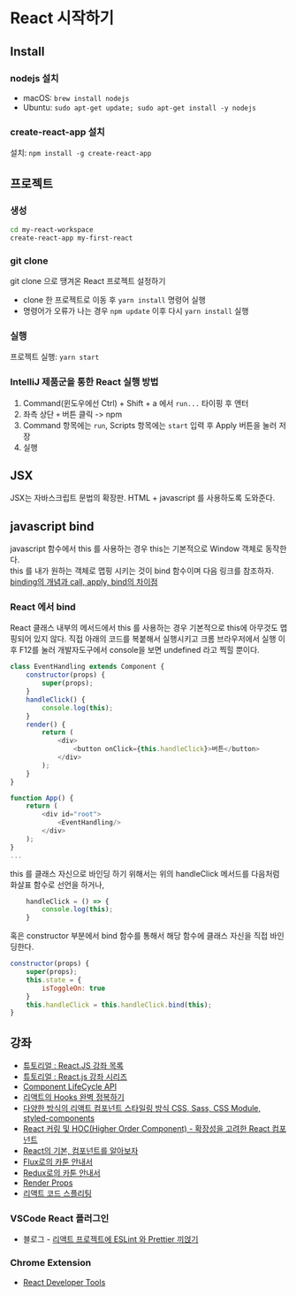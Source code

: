 # React 시작하기

## Install
### nodejs 설치
* macOS: `brew install nodejs`
* Ubuntu: `sudo apt-get update; sudo apt-get install -y nodejs`

### create-react-app 설치
설치: `npm install -g create-react-app`

## 프로젝트
### 생성
``` bash
cd my-react-workspace
create-react-app my-first-react
```

### git clone 
git clone 으로 땡겨온 React 프로젝트 설정하기
* clone 한 프로젝트로 이동 후 `yarn install` 명령어 실행
* 명령어가 오류가 나는 경우 `npm update` 이후 다시 `yarn install` 실행

### 실행
프로젝트 실행: `yarn start`

### IntelliJ 제품군을 통한 React 실행 방법
1. Command(윈도우에선 Ctrl) + Shift + a 에서 `run...` 타이핑 후 앤터
2. 좌측 상단 `+` 버튼 클릭 -> npm 
3. Command 항목에는 `run`, Scripts 항목에는 `start` 입력 후 Apply 버튼을 눌러 저장
4. 실행  

## JSX
JSX는 자바스크립트 문법의 확장판. HTML + javascript 를 사용하도록 도와준다.

## javascript bind
javascript 함수에서 this 를 사용하는 경우 this는 기본적으로 Window 객체로 동작한다.   
this 를 내가 원하는 객체로 맵핑 시키는 것이 bind 함수이며 다음 링크를 참조하자. 
[binding의 개념과 call, apply, bind의 차이점](https://wooooooak.github.io/javascript/2018/12/08/call,apply,bind/)

### React 에서 bind
React 클래스 내부의 메서드에서 this 를 사용하는 경우 기본적으로 this에 아무것도 맵핑되어 있지 않다.
직접 아래의 코드를 복붙해서 실행시키고 크롬 브라우저에서 실행 이후 F12를 눌러 개발자도구에서 console을 보면 undefined 라고 찍힐 뿐이다.
```javascript
class EventHandling extends Component {
    constructor(props) {
        super(props);
    }
    handleClick() {
        console.log(this);
    }
    render() {
        return (
            <div>
                <button onClick={this.handleClick}>버튼</button>
            </div>
        );
    }
}

function App() {
    return (
        <div id="root">
            <EventHandling/>
        </div>
    );
}
...
``` 
this 를 클래스 자신으로 바인딩 하기 위해서는 위의 handleClick 메서드를 다음처럼 화살표 함수로 선언을 하거나,
```javascript
    handleClick = () => {
        console.log(this);
    }
```
혹은 constructor 부분에서 bind 함수를 통해서 해당 함수에 클래스 자신을 직접 바인딩한다.
```javascript
constructor(props) {
    super(props);
    this.state = {
        isToggleOn: true
    }
    this.handleClick = this.handleClick.bind(this);
}
```

## 강좌
* [튜토리얼 : React.JS 강좌 목록](https://velopert.com/reactjs-tutorials)
* [튜토리얼 : React.js 강좌 시리즈](https://www.youtube.com/watch?v=GEoNiUcVwjE&list=PL9FpF_z-xR_GMujql3S_XGV2SpdfDBkeC&index=1)
* [Component LifeCycle API](https://github.com/JuJin1324/React-demos/wiki/Component-LifeCycle-API)
* [리액트의 Hooks 완벽 정복하기](https://velog.io/@velopert/react-hooks)
* [다양한 방식의 리액트 컴포넌트 스타일링 방식 CSS, Sass, CSS Module, styled-components](https://velog.io/@velopert/react-component-styling)
* [React 커링 및 HOC(Higher Order Component) - 확장성을 고려한 React 컴포넌트](https://velog.io/@kyusung/%EB%A6%AC%EC%95%A1%ED%8A%B8-%EA%B5%90%EA%B3%BC%EC%84%9C-%ED%99%95%EC%9E%A5%EC%84%B1%EC%9D%84-%EA%B3%A0%EB%A0%A4%ED%95%9C-React-%EC%BB%B4%ED%8F%AC%EB%84%8C%ED%8A%B8)
* [React의 기본, 컴포넌트를 알아보자](https://medium.com/little-big-programming/react%EC%9D%98-%EA%B8%B0%EB%B3%B8-%EC%BB%B4%ED%8F%AC%EB%84%8C%ED%8A%B8%EB%A5%BC-%EC%95%8C%EC%95%84%EB%B3%B4%EC%9E%90-92c923011818)
* [Flux로의 카툰 안내서](http://bestalign.github.io/2015/10/06/cartoon-guide-to-flux/)
* [Redux로의 카툰 안내서](http://bestalign.github.io/2015/10/26/cartoon-intro-to-redux/)
* [Render Props](https://ko.reactjs.org/docs/render-props.html)
* [리액트 코드 스플리팅](https://velog.io/@velopert/react-code-splitting)

### VSCode React 플러그인
* 블로그 - [리액트 프로젝트에 ESLint 와 Prettier 끼얹기](https://velog.io/@velopert/eslint-and-prettier-in-react)

### Chrome Extension
* [React Developer Tools](https://chrome.google.com/webstore/detail/react-developer-tools/fmkadmapgofadopljbjfkapdkoienihi)
